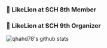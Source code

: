 ### 🦁 LikeLion at SCH 8th Member
### 🦁 LikeLion at SCH 9th Organizer
![qhahd78's github stats](https://github-readme-stats.vercel.app/api?username=qhahd78&show_icons=true&)

<!--
**qhahd78/qhahd78** is a ✨ _special_ ✨ repository because its `README.md` (this file) appears on your GitHub profile.

Here are some ideas to get you started:
\
- 🔭 I’m currently working on ...
- 👯 I’m looking to collaborate on ...
- 🤔 I’m looking for help with ...
- 💬 Ask me about ...
- 📫 How to reach me: ...
- 😄 Pronouns: ...
- ⚡ Fun fact: ...
-->
